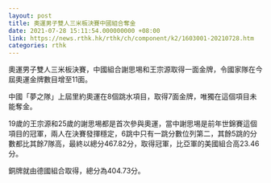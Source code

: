 ```yaml
---
layout: post
title: 奧運男子雙人三米板決賽中國組合奪金
date: 2021-07-28 15:11:54.000000000 +08:00
link: https://news.rthk.hk/rthk/ch/component/k2/1603001-20210728.htm
categories: rthk
---
```


奧運男子雙人三米板決賽，中國組合謝思埸和王宗源取得一面金牌，令國家隊在今屆奧運金牌數目增至11面。

中國「夢之隊」上屆里約奧運在8個跳水項目，取得7面金牌，唯獨在這個項目未能奪金。

19歲的王宗源和25歲的謝思埸都是首次參與奧運，當中謝思埸是前年世錦賽這個項目的冠軍，兩人在決賽發揮穩定，6跳中只有一跳分數位列第二，其餘5跳的分數都比其餘7隊高，最終以總分467.82分，取得冠軍，比亞軍的美國組合高23.46分。

銅牌就由德國組合取得，總分為404.73分。
